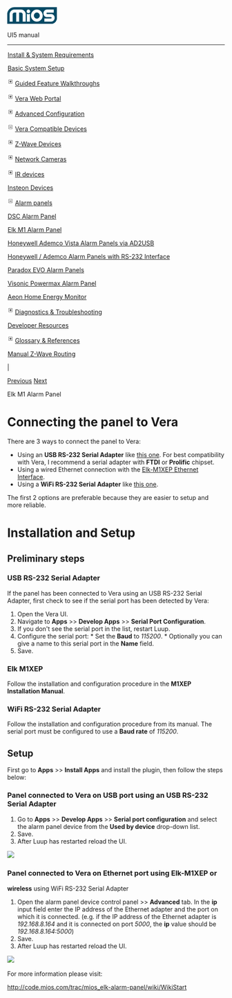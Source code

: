 ![](skins/mios/images/logo.png)

UI5 manual

  
---  
  
![](images/spacer.gif)[Install & System
Requirements](index.html#!docs5/installation_and_system_requirements_en_3pro_all.md)

![](images/spacer.gif)[Basic System Setup ](index.html#!docs5/getting_started_en_3pro_all.md)

![](skins/mios/images/plus.gif)[Guided Feature Walkthroughs
](features_en_3pro_all.html)

![](skins/mios/images/plus.gif)[Vera Web Portal](index.html#!docs5/web_portal_en_3pro_all.md)

![](skins/mios/images/plus.gif)[Advanced
Configuration](index.html#!docs5/advanced_configuration_en_3pro_all.md)

![](skins/mios/images/minus.gif)[Vera Compatible
Devices](index.html#!docs5/supported_hardware_en_3pro_all.md)

![](skins/mios/images/plus.gif)[Z-Wave Devices](index.html#!docs5/zwave_devices_en_3pro_all.md)

![](skins/mios/images/plus.gif)[Network Cameras](index.html#!docs5/ip_camera_en_3pro_all.md)

![](skins/mios/images/plus.gif)[IR devices](index.html#!docs5/infrared_en_3pro_all.md)

![](images/spacer.gif)[Insteon Devices](index.html#!docs5/Insteon_en_3pro_all.md)

![](skins/mios/images/minus.gif)[Alarm panels](index.html#!docs5/alarm_en_3pro_all.md)

![](images/spacer.gif)[DSC Alarm Panel](index.html#!docs5/dsc_en_3pro_all.md)

![](images/spacer.gif)[Elk M1 Alarm Panel](index.html#!docs5/elk_m1_alarm_panel_en_3pro_all.md)

![](images/spacer.gif)[Honeywell Ademco Vista Alarm Panels via AD2USB](index.html#!docs5/honeywell_alarm_panel_ad2usb_en_3pro_all.md)

![](images/spacer.gif)[Honeywell / Ademco Alarm Panels with RS-232 Interface](index.html#!docs5/honeywell_alarm_panel_rs232_en_3pro_all.md)

![](images/spacer.gif)[Paradox EVO Alarm Panels](index.html#!docs5/paradox_alarm_panel_en_3pro_all.md)

![](images/spacer.gif)[Visonic Powermax Alarm Panel](index.html#!docs5/visonic_powermax_alarm_panel_en_3pro_all.md)

![](images/spacer.gif)[Aeon Home Energy Monitor](index.html#!docs5/aeon_en_3pro_all.md)

![](skins/mios/images/plus.gif)[Diagnostics &
Troubleshooting](index.html#!docs5/troubleshooting_en_3pro_all.md)

![](images/spacer.gif)[Developer Resources](index.html#!docs5/developers_en_3pro_all.md)

![](skins/mios/images/plus.gif)[Glossary &
References](index.html#!docs5/reference_en_3pro_all.md)

![](images/spacer.gif)[Manual Z-Wave Routing](index.html#!docs5/ManualRoute_en_3pro_all.md)

|

[Previous](index.html#!docs5/dsc_en_3pro_all.md)
[Next](index.html#!docs5/honeywell_alarm_panel_ad2usb_en_3pro_all.md)

Elk M1 Alarm Panel

# Connecting the panel to Vera

There are 3 ways to connect the panel to Vera:

  * Using an **USB RS-232 Serial Adapter** like [​this one](http://www.usbgear.com/computer_cable_details.cfm?sku=USBG-232MM&cats=199&catid=199%2C461%2C106%2C1009%2C601). For best compatibility with Vera, I recommend a serial adapter with **FTDI** or **Prolific** chipset. 
  * Using a wired Ethernet connection with the [​Elk-M1XEP Ethernet Interface](http://www.elkproducts.com/_webapp_2981439/ELK-M1XEP_M1_Ethernet_Interface). 
  * Using a **WiFi RS-232 Serial Adapter** like [​this one](index.html#!docs5/http://www.gridconnect.com/wi232.md). 

The first 2 options are preferable because they are easier to setup and more
reliable.  

# Installation and Setup

## Preliminary steps

### USB RS-232 Serial Adapter

If the panel has been connected to Vera using an USB RS-232 Serial Adapter,
first check to see if the serial port has been detected by Vera:

  1. Open the Vera UI. 
  2. Navigate to **Apps** >> **Develop Apps** >> **Serial Port Configuration**. 
  3. If you don't see the serial port in the list, restart Luup. 
  4. Configure the serial port: 
    * Set the **Baud** to _115200_. 
    * Optionally you can give a name to this serial port in the **Name** field. 
  5. Save. 

### Elk M1XEP

Follow the installation and configuration procedure in the **M1XEP
Installation Manual**.

### WiFi RS-232 Serial Adapter

Follow the installation and configuration procedure from its manual. The
serial port must be configured to use a **Baud rate** of _115200_.

## Setup

First go to **Apps** >> **Install Apps** and install the plugin, then follow
the steps below:

### Panel connected to Vera on **USB** port using an USB RS-232 Serial Adapter

  1. Go to **Apps** >> **Develop Apps** >> **Serial port configuration** and select the alarm panel device from the **Used by device** drop-down list. 
  2. Save. 
  3. After Luup has restarted reload the UI. 

![](/images/mios/UI_5_en_mios_elk1.png)  

### Panel connected to Vera on **Ethernet** port using Elk-M1XEP or
**wireless** using WiFi RS-232 Serial Adapter

  1. Open the alarm panel device control panel >> **Advanced** tab. In the **ip** input field enter the IP address of the Ethernet adapter and the port on which it is connected. (e.g. if the IP address of the Ethernet adapter is _192.168.8.164_ and it is connected on port _5000_, the **ip** value should be _192.168.8.164:5000_) 
  2. Save. 
  3. After Luup has restarted reload the UI. 

![](/images/mios/UI_5_en_mios_elk2.png)



For more information please visit:

<http://code.mios.com/trac/mios_elk-alarm-panel/wiki/WikiStart>

  

  


